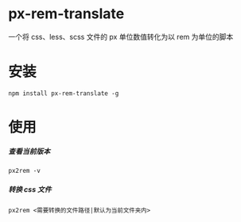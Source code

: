 # px-rem-translate

一个将 css、less、scss 文件的 px 单位数值转化为以 rem 为单位的脚本

# 安装

```
npm install px-rem-translate -g
```

# 使用

##### 查看当前版本

```
px2rem -v
```

##### 转换 css 文件

```
px2rem <需要转换的文件路径|默认为当前文件夹内>
```
